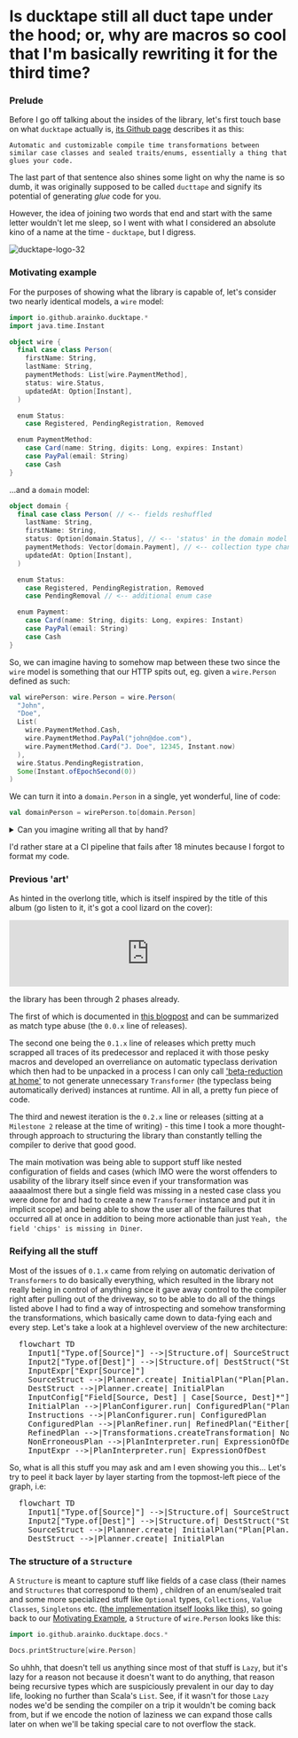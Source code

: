 # Is ducktape still all duct tape under the hood; or, why are macros so cool that I'm basically rewriting it for the third time?

### Prelude

Before I go off talking about the insides of the library, let's first touch base on what `ducktape` actually is, [its Github page](https://github.com/arainko/ducktape/tree/series/0.2.x) describes it as this:

```
Automatic and customizable compile time transformations between similar case classes and sealed traits/enums, essentially a thing that glues your code.
```

The last part of that sentence also shines some light on why the name is so dumb, it was originally supposed to be called `ducttape` and signify its potential of generating *glue* code for you. 

However, the idea of joining two words that end and start with the same letter wouldn't let me sleep, so I went with what I considered an absolute kino of a name at the time - `ducktape`, but I digress.

![ducktape-logo-32](https://user-images.githubusercontent.com/46346508/236060869-3b118075-f660-44c9-9d0d-d40fba5c8db0.svg)

### Motivating example

For the purposes of showing what the library is capable of, let's consider two nearly identical models, a `wire` model:

```scala mdoc:silent
import io.github.arainko.ducktape.*
import java.time.Instant

object wire {
  final case class Person(
    firstName: String,
    lastName: String,
    paymentMethods: List[wire.PaymentMethod],
    status: wire.Status,
    updatedAt: Option[Instant],
  )

  enum Status:
    case Registered, PendingRegistration, Removed

  enum PaymentMethod:
    case Card(name: String, digits: Long, expires: Instant)
    case PayPal(email: String)
    case Cash
}
```
...and a `domain` model:
```scala mdoc:silent
object domain {
  final case class Person( // <-- fields reshuffled 
    lastName: String,
    firstName: String,
    status: Option[domain.Status], // <-- 'status' in the domain model is optional
    paymentMethods: Vector[domain.Payment], // <-- collection type changed from a List to a Vector
    updatedAt: Option[Instant],
  )

  enum Status:
    case Registered, PendingRegistration, Removed
    case PendingRemoval // <-- additional enum case

  enum Payment:
    case Card(name: String, digits: Long, expires: Instant)
    case PayPal(email: String)
    case Cash
}
```

So, we can imagine having to somehow map between these two since the `wire` model is something that our HTTP spits out, eg. given a `wire.Person` defined as such:
```scala mdoc:silent
val wirePerson: wire.Person = wire.Person(
  "John",
  "Doe",
  List(
    wire.PaymentMethod.Cash,
    wire.PaymentMethod.PayPal("john@doe.com"),
    wire.PaymentMethod.Card("J. Doe", 12345, Instant.now)
  ),
  wire.Status.PendingRegistration,
  Some(Instant.ofEpochSecond(0))
)
```

We can turn it into a `domain.Person` in a single, yet wonderful, line of code:

```scala mdoc
val domainPerson = wirePerson.to[domain.Person]
```

<details>
  <summary>Can you imagine writing all that by hand?</summary>
  
```scala mdoc:passthrough
  import io.github.arainko.ducktape.docs.*

  Docs.printCode(
    wirePerson.to[domain.Person]
  )
``` 
</details>

I'd rather stare at a CI pipeline that fails after 18 minutes because I forgot to format my code.

### Previous 'art'

As hinted in the overlong title, which is itself inspired by the title of this album (go listen to it, it's got a cool lizard on the cover):
<iframe style="border: 0; width: 100%; height: 120px;" src="https://bandcamp.com/EmbeddedPlayer/album=3699259806/size=large/bgcol=ffffff/linkcol=0687f5/tracklist=false/artwork=small/transparent=true/" seamless><a href="https://kinggizzard.bandcamp.com/album/petrodragonic-apocalypse-or-dawn-of-eternal-night-an-annihilation-of-planet-earth-and-the-beginning-of-merciless-damnation">PetroDragonic Apocalypse;  or,  Dawn of Eternal Night:  An Annihilation of Planet Earth and the Beginning of Merciless Damnation by King Gizzard &amp; The Lizard Wizard</a></iframe>

the library has been through 2 phases already.

The first of which is documented in [this blogpost](https://scalac.io/blog/inline-your-boilerplate-harnessing-scala3-metaprogramming-without-macros/) and can be summarized as match type abuse (the `0.0.x` line of releases).

The second one being the `0.1.x` line of releases which pretty much scrapped all traces of its predecessor and replaced it with those pesky macros and developed an overreliance on automatic typeclass derivation which then had to be unpacked in a process I can only call ['beta-reduction at home'](https://github.com/arainko/ducktape/blob/5d266a7c9076037e6512c0a740b2065e4f077828/ducktape/src/main/scala/io/github/arainko/ducktape/internal/macros/LiftTransformation.scala#L113)  to not generate unnecessary `Transformer` (the typeclass being automatically derived) instances at runtime. All in all, a pretty fun piece of code.

The third and newest iteration is the `0.2.x` line or releases (sitting at a `Milestone 2` release at the time of writing) - this time I took a more thought-through approach to structuring the library than constantly telling the compiler to derive that good good.

The main motivation was being able to support stuff like nested configuration of fields and cases (which IMO were the worst offenders to usability of the library itself since even if your transformation was aaaaalmost there but a single field was missing in a nested case class you were done for and had to create a new `Transformer` instance and put it in implicit scope) and being able to show the user all of the failures that occurred all at once in addition to being more actionable than just `Yeah, the field 'chips' is missing in Diner`.

### Reifying all the stuff

Most of the issues of `0.1.x` came from relying on automatic derivation of `Transformers` to do basically everything, which resulted in the library not really being in control of anything since it gave away control to the compiler right after pulling out of the driveway, so to be able to do all of the things listed above I had to find a way of introspecting and somehow transforming the transformations, which basically came down to data-fying each and every step. 
Let's take a look at a highlevel overview of the new architecture:

<pre class="mermaid">
  flowchart TD
    Input1["Type.of[Source]"] -->|Structure.of| SourceStruct("Structure[Source]") 
    Input2["Type.of[Dest]"] -->|Structure.of| DestStruct("Structure[Dest]")
    InputExpr["Expr[Source]"]
    SourceStruct -->|Planner.create| InitialPlan("Plan[Plan.Error]")
    DestStruct -->|Planner.create| InitialPlan
    InputConfig["Field[Source, Dest] | Case[Source, Dest]*"] -->|Configuration.parse| Instructions("List[Configuration.Instruction]")
    InitialPlan -->|PlanConfigurer.run| ConfiguredPlan("Plan[Plan.Error]")
    Instructions -->|PlanConfigurer.run| ConfiguredPlan
    ConfiguredPlan -->|PlanRefiner.run| RefinedPlan("Either[NonEmptyList[Plan.Error], Plan[Nothing]]")
    RefinedPlan -->|Transformations.createTransformation| NonErroneousPlan("Plan[Nothing]")
    NonErroneousPlan -->|PlanInterpreter.run| ExpressionOfDest("Expr[Dest]")
    InputExpr -->|PlanInterpreter.run| ExpressionOfDest
</pre>

<script type="module">
  import mermaid from 'https://cdn.jsdelivr.net/npm/mermaid@10/dist/mermaid.esm.min.mjs';
</script>

So, what is all this stuff you may ask and am I even showing you this... Let's try to peel it back layer by layer starting from the topmost-left piece of the graph, i.e:

<pre class="mermaid">
  flowchart TD
    Input1["Type.of[Source]"] -->|Structure.of| SourceStruct("Structure[Source]") 
    Input2["Type.of[Dest]"] -->|Structure.of| DestStruct("Structure[Dest]")
    SourceStruct -->|Planner.create| InitialPlan("Plan[Plan.Error]")
    DestStruct -->|Planner.create| InitialPlan
</pre>

### The structure of a `Structure`

A `Structure` is meant to capture stuff like fields of a case class (their names and `Structures` that correspond to them) , children of an enum/sealed trait and some more specialized stuff like `Optional` types, `Collections`, `Value Classes`, `Singletons` etc. ([the implementation itself looks like this](https://github.com/arainko/ducktape/blob/1cdf94d497f071a4f42269a80a2bf999eb27815b/ducktape/src/main/scala/io/github/arainko/ducktape/internal/Structure.scala)), so going back to our [Motivating Example](#motivating-example), a `Structure` of `wire.Person` looks like this:

```scala mdoc:passthrough
import io.github.arainko.ducktape.docs.*

Docs.printStructure[wire.Person]
```
So uhhh, that doesn't tell us anything since most of that stuff is `Lazy`, but it's lazy for a reason not because it doesn't want to do anything, that reason being recursive types which are suspiciously prevalent in our day to day life, looking no further than Scala's `List`. See, if it wasn't for those `Lazy` nodes we'd be sending the compiler on a trip it wouldn't be coming back from, but if we encode the notion of laziness we can expand those calls later on when we'll be taking special care to not overflow the stack.
